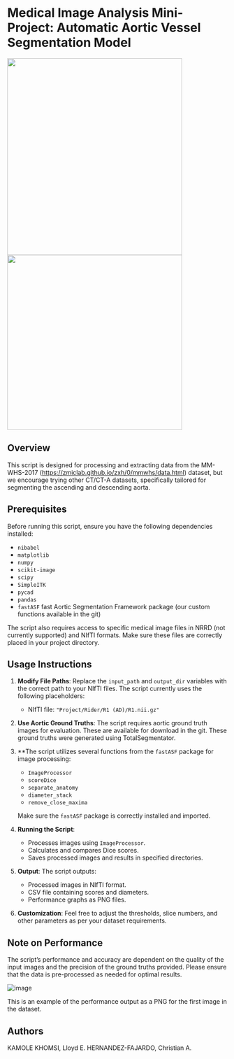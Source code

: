 # Medical Image Analysis Mini-Project: Automatic Aortic Vessel Segmentation Model

<img src="https://github.com/dandycodingpipe/miniProject_IS2CM010/assets/123328325/14455c51-c23d-48af-a504-7212c8c4572f" width="400" height="450">
<img src="https://github.com/dandycodingpipe/miniProject_IS2CM010/assets/123328325/c1e9245a-ef3f-4b7b-8d1d-6d341877b045" width="400" height="400">



## Overview
This script is designed for processing and extracting data from the MM-WHS-2017 (https://zmiclab.github.io/zxh/0/mmwhs/data.html) dataset, but we encourage trying other CT/CT-A datasets, specifically tailored for segmenting the ascending and descending aorta.

## Prerequisites
Before running this script, ensure you have the following dependencies installed:
- `nibabel`
- `matplotlib`
- `numpy`
- `scikit-image`
- `scipy`
- `SimpleITK`
- `pycad`
- `pandas`
- `fastASF` fast Aortic Segmentation Framework package (our custom functions available in the git)

The script also requires access to specific medical image files in NRRD (not currently supported) and NIfTI formats. Make sure these files are correctly placed in your project directory.

## Usage Instructions
1. **Modify File Paths**: Replace the `input_path` and `output_dir` variables with the correct path to your NIfTI files. The script currently uses the following placeholders:
   - NIfTI file: `"Project/Rider/R1 (AD)/R1.nii.gz"`

2. **Use Aortic Ground Truths**: The script requires aortic ground truth images for evaluation. These are available for download in the git. These ground truths were generated using TotalSegmentator.

3. **The script utilizes several functions from the `fastASF` package for image processing:
   - `ImageProcessor`
   - `scoreDice`
   - `separate_anatomy`
   - `diameter_stack`
   - `remove_close_maxima`

   Make sure the `fastASF` package is correctly installed and imported.

4. **Running the Script**: 
   - Processes images using `ImageProcessor`.
   - Calculates and compares Dice scores.
   - Saves processed images and results in specified directories.

5. **Output**: The script outputs:
   - Processed images in NIfTI format.
   - CSV file containing scores and diameters.
   - Performance graphs as PNG files.

6. **Customization**: Feel free to adjust the thresholds, slice numbers, and other parameters as per your dataset requirements.

## Note on Performance
The script’s performance and accuracy are dependent on the quality of the input images and the precision of the ground truths provided. Please ensure that the data is pre-processed as needed for optimal results.

![image](https://github.com/dandycodingpipe/miniProject_IS2CM010/assets/123328325/e2d7b032-3de3-445a-81c0-a3dba2782665)

This is an example of the performance output as a PNG for the first image in the dataset.

## Authors
KAMOLE KHOMSI, Lloyd E.
HERNANDEZ-FAJARDO, Christian A.

